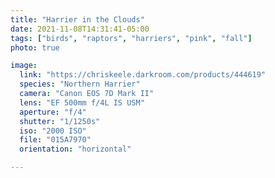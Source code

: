 ```yaml
---
title: "Harrier in the Clouds"
date: 2021-11-08T14:31:41-05:00
tags: ["birds", "raptors", "harriers", "pink", "fall"]
photo: true

image:
  link: "https://chriskeele.darkroom.com/products/444619"
  species: "Northern Harrier"
  camera: "Canon EOS 7D Mark II"
  lens: "EF 500mm f/4L IS USM"
  aperture: "f/4"
  shutter: "1/1250s"
  iso: "2000 ISO"
  file: "015A7970"
  orientation: "horizontal"

---
```

